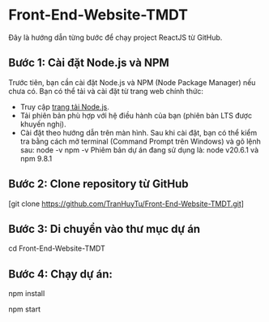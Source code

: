 ﻿# Front-End-Website-TMDT

Đây là hướng dẫn từng bước để chạy project ReactJS từ GitHub.

## Bước 1: Cài đặt Node.js và NPM

Trước tiên, bạn cần cài đặt Node.js và NPM (Node Package Manager) nếu chưa có. Bạn có thể tải và cài đặt từ trang web chính thức:
- Truy cập [trang tải Node.js](https://nodejs.org/).
- Tải phiên bản phù hợp với hệ điều hành của bạn (phiên bản LTS được khuyến nghị).
- Cài đặt theo hướng dẫn trên màn hình.
  Sau khi cài đặt, bạn có thể kiểm tra bằng cách mở terminal (Command Prompt trên Windows) và gõ lệnh sau:
  node -v
  npm -v
  Phiêm bản dự án đang sử dụng là: node v20.6.1 và npm 9.8.1

## Bước 2: Clone repository từ GitHub

[git clone https://github.com/TranHuyTu/Front-End-Website-TMDT.git]

## Bước 3: Di chuyển vào thư mục dự án

cd Front-End-Website-TMDT

## Bước 4: Chạy dự án:

npm install

npm start

 

